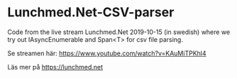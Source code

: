 # Lunchmed.Net-CSV-parser
Code from the live stream Lunchmed.Net 2019-10-15 (in swedish) where we try out IAsyncEnumerable and Span&lt;T> for csv file parsing.

Se streamen här: 
https://www.youtube.com/watch?v=KAuMiTPKhl4

Läs mer på 
https://lunchmed.net
